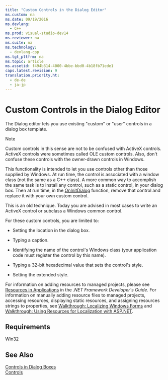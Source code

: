 ```yaml
---
title: "Custom Controls in the Dialog Editor"
ms.custom: na
ms.date: 09/19/2016
ms.devlang: 
  - C++
ms.prod: visual-studio-dev14
ms.reviewer: na
ms.suite: na
ms.technology: 
  - devlang-cpp
ms.tgt_pltfrm: na
ms.topic: article
ms.assetid: f494b314-4000-4bbe-bbd0-4b18fb71ede1
caps.latest.revision: 9
translation.priority.ht: 
  - de-de
  - ja-jp
---
```

# Custom Controls in the Dialog Editor
The Dialog editor lets you use existing "custom" or "user" controls in a dialog box template.  
  
> [!NOTE]
>  Custom controls in this sense are not to be confused with ActiveX controls. ActiveX controls were sometimes called OLE custom controls. Also, don't confuse these controls with the owner-drawn controls in Windows.  
  
 This functionality is intended to let you use controls other than those supplied by Windows. At run time, the control is associated with a window class (not the same as a C++ class). A more common way to accomplish the same task is to install any control, such as a static control, in your dialog box. Then at run time, in the [OnInitDialog](../vs140/CDialog--OnInitDialog.md) function, remove that control and replace it with your own custom control.  
  
 This is an old technique. Today you are advised in most cases to write an ActiveX control or subclass a Windows common control.  
  
 For these custom controls, you are limited to:  
  
-   Setting the location in the dialog box.  
  
-   Typing a caption.  
  
-   Identifying the name of the control's Windows class (your application code must register the control by this name).  
  
-   Typing a 32-bit hexadecimal value that sets the control's style.  
  
-   Setting the extended style.  
  
 For information on adding resources to managed projects, please see [Resources in Applications](assetId:///8ad495d4-2941-40cf-bf64-e82e85825890) in the *.NET Framework Developer's Guide.* For information on manually adding resource files to managed projects, accessing resources, displaying static resources, and assigning resources strings to properties, see [Walkthrough: Localizing Windows Forms](assetId:///9a96220d-a19b-4de0-9f48-01e5d82679e5) and [Walkthrough: Using Resources for Localization with ASP.NET](assetId:///bb4e5b44-e2b0-48ab-bbe9-609fb33900b6).  
  
## Requirements  
 Win32  
  
## See Also  
 [Controls in Dialog Boxes](../vs140/Controls-in-Dialog-Boxes.md)   
 [Controls](../vs140/Controls--MFC-.md)